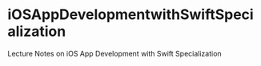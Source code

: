 # iOSAppDevelopmentwithSwiftSpecialization
Lecture Notes on iOS App Development with Swift Specialization
